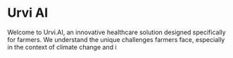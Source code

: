 # Urvi AI
 Welcome to Urvi.AI, an innovative healthcare solution designed specifically for farmers. We understand the unique challenges farmers face, especially in the context of climate change and i
